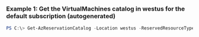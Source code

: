 ### Example 1: Get the VirtualMachines catalog in westus for the default subscription (autogenerated)
```powershell
PS C:\> Get-AzReservationCatalog -Location westus -ReservedResourceType SuseLinux
```

